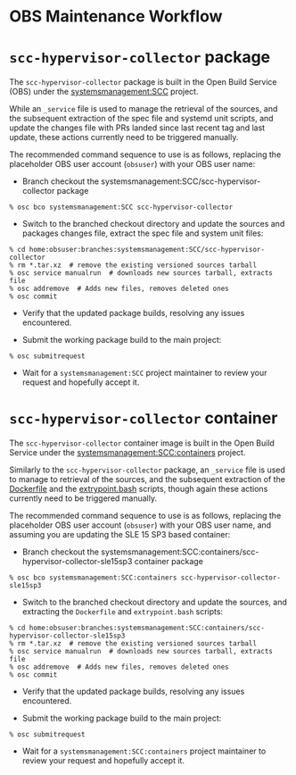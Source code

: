 OBS Maintenance Workflow
========================

# `scc-hypervisor-collector` package

The `scc-hypervisor-collector` package is built in the Open Build Service
(OBS) under the [systemsmanagement:SCC](https://build.opensuse.org/project/show/systemsmanagement:SCC)
project.

While an `_service` file is used to manage the retrieval of the sources,
and the subsequent extraction of the spec file and systemd unit scripts,
and update the changes file with PRs landed since last recent tag and
last update, these actions currently need to be triggered manually.

The recommended command sequence to use is as follows, replacing the
placeholder OBS user account (`obsuser`) with your OBS user name:

* Branch checkout the systemsmanagement:SCC/scc-hypervisor-collector package

```
% osc bco systemsmanagement:SCC scc-hypervisor-collector
```

* Switch to the branched checkout directory and update the sources
  and packages changes file, extract the spec file and system unit
  files:

```
% cd home:obsuser:branches:systemsmanagement:SCC/scc-hypervisor-collector
% rm *.tar.xz  # remove the existing versioned sources tarball
% osc service manualrun  # downloads new sources tarball, extracts file
% osc addremove  # Adds new files, removes deleted ones
% osc commit
```

* Verify that the updated package builds, resolving any issues encountered.

* Submit the working package build to the main project:

```
% osc submitrequest
```

* Wait for a `systemsmanagement:SCC` project maintainer to review your
  request and hopefully accept it.


# `scc-hypervisor-collector` container

The `scc-hypervisor-collector` container image is built in the Open Build
Service under the [systemsmanagement:SCC:containers](https://build.opensuse.org/project/show/systemsmanagement:SCC:containers)
project.

Similarly to the `scc-hypervisor-collector` package, an `_service`
file is used to manage to retrieval of the sources, and the subsequent
extraction of the [Dockerfile](container/Dockerfile) and the
[extrypoint.bash](container/extrypoint.bash) scripts, though again
these actions currently need to be triggered manually.

The recommended command sequence to use is as follows, replacing the
placeholder OBS user account (`obsuser`) with your OBS user name,
and assuming you are updating the SLE 15 SP3 based container:

* Branch checkout the systemsmanagement:SCC:containers/scc-hypervisor-collector-sle15sp3
  container package

```
% osc bco systemsmanagement:SCC:containers scc-hypervisor-collector-sle15sp3
```

* Switch to the branched checkout directory and update the sources,
  and extracting the `Dockerfile` and `extrypoint.bash` scripts:

```
% cd home:obsuser:branches:systemsmanagement:SCC:containers/scc-hypervisor-collector-sle15sp3
% rm *.tar.xz  # remove the existing versioned sources tarball
% osc service manualrun  # downloads new sources tarball, extracts file
% osc addremove  # Adds new files, removes deleted ones
% osc commit
```

* Verify that the updated package builds, resolving any issues encountered.

* Submit the working package build to the main project:

```
% osc submitrequest
```

* Wait for a `systemsmanagement:SCC:containers` project maintainer to review
  your request and hopefully accept it.

